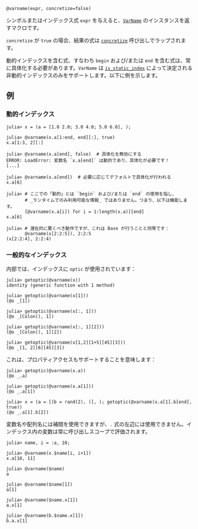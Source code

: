 ```
@varname(expr, concretize=false)
```

シンボルまたはインデックス式 `expr` を与えると、[`VarName`](@ref) のインスタンスを返すマクロです。

`concretize` が `true` の場合、結果の式は [`concretize`](@ref) 呼び出しでラップされます。

動的インデックスを含む式、すなわち `begin` および/または `end` を含む式は、常に具体化する必要があります。`VarName` は [`is_static_index`](@ref) によって決定される非動的インデックスのみをサポートします。以下に例を示します。

## 例

### 動的インデックス

```jldoctest
julia> x = (a = [1.0 2.0; 3.0 4.0; 5.0 6.0], );

julia> @varname(x.a[1:end, end][:], true)
x.a[1:3, 2][:]

julia> @varname(x.a[end], false)  # 具体化を無効にする
ERROR: LoadError: 変数名 `x.a[end]` は動的であり、具体化が必要です！
[...]

julia> @varname(x.a[end])  # 必要に応じてデフォルトで具体化が行われる
x.a[6]

julia> # ここでの「動的」とは `begin` および/または `end` の使用を指し、
       # _ランタイムでのみ利用可能な情報_ ではありません。つまり、以下は機能します。
       [@varname(x.a[i]) for i = 1:length(x.a)][end]
x.a[6]

julia> # 潜在的に驚くべき動作ですが、これは Base が行うことと同等です：
       @varname(x[2:2:5]), 2:2:5
(x[2:2:4], 2:2:4)
```

### 一般的なインデックス

内部では、インデックスに `optic` が使用されています：

```jldoctest
julia> getoptic(@varname(x))
identity (generic function with 1 method)

julia> getoptic(@varname(x[1]))
(@o _[1])

julia> getoptic(@varname(x[:, 1]))
(@o _[Colon(), 1])

julia> getoptic(@varname(x[:, 1][2]))
(@o _[Colon(), 1][2])

julia> getoptic(@varname(x[1,2][1+5][45][3]))
(@o _[1, 2][6][45][3])
```

これは、プロパティアクセスもサポートすることを意味します：

```jldoctest
julia> getoptic(@varname(x.a))
(@o _.a)

julia> getoptic(@varname(x.a[1]))
(@o _.a[1])

julia> x = (a = [(b = rand(2), )], ); getoptic(@varname(x.a[1].b[end], true))
(@o _.a[1].b[2])
```

変数名や配列名には補間を使用できますが、`.` 式の左辺には使用できません。インデックス内の変数は常に呼び出しスコープで評価されます。

```jldoctest
julia> name, i = :a, 10;

julia> @varname(x.$name[i, i+1])
x.a[10, 11]

julia> @varname($name)
a

julia> @varname($name[1])
a[1]

julia> @varname($name.x[1])
a.x[1]

julia> @varname(b.$name.x[1])
b.a.x[1]
```
